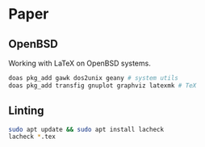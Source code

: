 # Paper

## OpenBSD

Working with LaTeX on OpenBSD systems.

```sh
doas pkg_add gawk dos2unix geany # system utils
doas pkg_add transfig gnuplot graphviz latexmk # TeX
```

## Linting

```sh
sudo apt update && sudo apt install lacheck
lacheck *.tex
```

